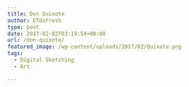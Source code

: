 ```yaml
---
title: Don Quixote
author: ETdoFresh
type: post
date: 2017-02-02T03:19:54+00:00
url: /don-quixote/
featured_image: /wp-content/uploads/2017/02/Quixote.png
tags:
  - Digital Sketching
  - Art

---
```

